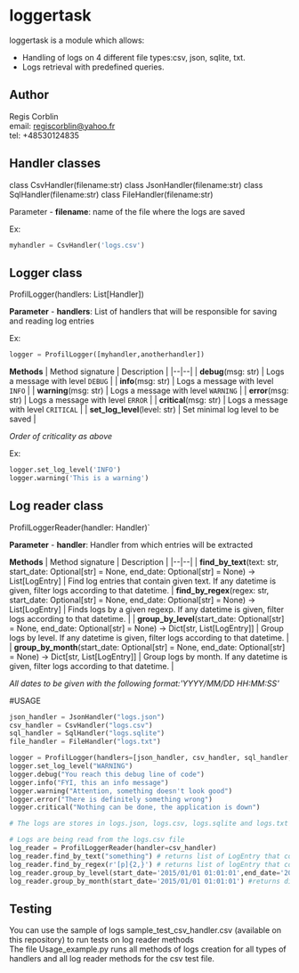 # loggertask

loggertask is a module which allows:
- Handling of logs on 4 different file types:csv, json, sqlite, txt.
- Logs retrieval with predefined queries.

## Author

Regis Corblin  
email: regiscorblin@yahoo.fr  
tel: +48530124835  

## Handler classes

class CsvHandler(filename:str)
class JsonHandler(filename:str)
class SqlHandler(filename:str)
class FileHandler(filename:str)

Parameter
	- **filename**: name of the file where the logs are saved

Ex: 
```python
myhandler = CsvHandler('logs.csv')
```

## Logger class

ProfilLogger(handlers: List[Handler])

**Parameter**
	- **handlers**: List of handlers that will be responsible for saving and reading log entries

Ex:
```python
logger = ProfilLogger([myhandler,anotherhandler])
```

**Methods**
| Method signature | Description |
|--|--|
| **debug**(msg: str) | Logs a message with level `DEBUG` |
| **info**(msg: str) | Logs a message with level `INFO` |
| **warning**(msg: str) | Logs a message with level `WARNING` |
| **error**(msg: str) | Logs a message with level `ERROR` |
| **critical**(msg: str) | Logs a message with level `CRITICAL` |
| **set_log_level**(level: str) | Set minimal log level to be saved |

*Order of criticality as above*

Ex:
```python
logger.set_log_level('INFO')
logger.warning('This is a warning')
```

## Log reader class

ProfilLoggerReader(handler: Handler)`

**Parameter**
	- **handler**: Handler from which entries will be extracted

**Methods**
| Method signature | Description |
|--|--|
| **find_by_text**(text: str, start_date: Optional[str] = None, end_date: Optional[str] = None) -> List[LogEntry] | Find log entries that contain given text. If any datetime is given, filter logs according to that datetime.
| **find_by_regex**(regex: str, start_date: Optional[str] = None, end_date: Optional[str] = None)  -> List[LogEntry] | Finds logs by a given regexp. If any datetime is given, filter logs according to that datetime. |
| **group_by_level**(start_date: Optional[str] = None, end_date: Optional[str] = None) -> Dict[str, List[LogEntry]] | Group logs by level. If any datetime is given, filter logs according to that datetime. |
| **group_by_month**(start_date: Optional[str] = None, end_date: Optional[str] = None) -> Dict[str, List[LogEntry]] | Group logs by month. If any datetime is given, filter logs according to that datetime. |

*All dates to be given with the following format:'YYYY/MM/DD HH:MM:SS'*

#USAGE

```python
json_handler = JsonHandler("logs.json")
csv_handler = CsvHandler("logs.csv")
sql_handler = SqlHandler("logs.sqlite")
file_handler = FileHandler("logs.txt")

logger = ProfilLogger(handlers=[json_handler, csv_handler, sql_handler, file_handler])
logger.set_log_level("WARNING")
logger.debug("You reach this debug line of code")
logger.info("FYI, this an info message")
logger.warning("Attention, something doesn't look good")
logger.error("There is definitely something wrong")
logger.critical("Nothing can be done, the application is down")

# The logs are stores in logs.json, logs.csv, logs.sqlite and logs.txt

# Logs are being read from the logs.csv file
log_reader = ProfilLoggerReader(handler=csv_handler)
log_reader.find_by_text("something") # returns list of LogEntry that contains the messages: "Attention, something doesn't look good","There is definitely something wrong"
log_reader.find_by_regex(r'[p]{2,}') # returns list of logEntry that contains: "Nothing can be done, the application is down"
log_reader.group_by_level(start_date='2015/01/01 01:01:01',end_date='2021/01/01 01:01:01') #returns dictionary of LogEntry grouped by level that were logged between the specified time frame.
log_reader.group_by_month(start_date='2015/01/01 01:01:01') #returns dictionary of LogEntry grouped by month that were logged after the specified start date.
```
## Testing

You can use the sample of logs sample_test_csv_handler.csv (available on this repository) to run tests on log reader methods  
The file Usage_example.py runs all methods of logs creation for all types of handlers and all log reader methods for the csv test file.
